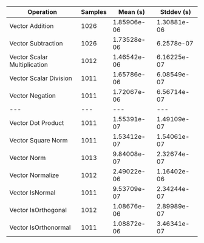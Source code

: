 Operation | Samples | Mean (s) | Stddev (s) |
 ---| --- | --- | --- |
| Vector Addition | 1026 | 1.85906e-06 | 1.30881e-06 |
| Vector Subtraction | 1026 | 1.73528e-06 | 6.2578e-07 |
| Vector Scalar Multiplication | 1012 | 1.46542e-06 | 6.16225e-07 |
| Vector Scalar Division | 1011 | 1.65786e-06 | 6.08549e-07 |
| Vector Negation | 1011 | 1.72067e-06 | 6.56714e-07 |
 ---| --- | --- | --- |
| Vector Dot Product | 1011 | 1.55391e-07 | 1.49109e-07 |
| Vector Square Norm | 1011 | 1.53412e-07 | 1.54061e-07 |
| Vector Norm | 1013 | 9.84008e-07 | 2.32674e-07 |
| Vector Normalize | 1012 | 2.49022e-06 | 1.16402e-06 |
| Vector IsNormal | 1011 | 9.53709e-07 | 2.34244e-07 |
| Vector IsOrthogonal | 1012 | 1.08676e-06 | 2.89989e-07 |
| Vector IsOrthonormal | 1011 | 1.08872e-06 | 3.46341e-07 |
